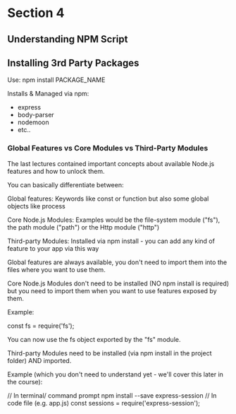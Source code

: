 # Section 4

## Understanding NPM Script

## Installing 3rd Party Packages
Use: npm install PACKAGE_NAME

Installs & Managed via npm:
- express
- body-parser
- nodemoon
- etc..

### Global Features vs Core Modules vs Third-Party Modules
The last lectures contained important concepts about available Node.js features and how to unlock them.

You can basically differentiate between:

Global features: Keywords like const or function but also some global objects like process

Core Node.js Modules: Examples would be the file-system module ("fs"), the path module ("path") or the Http module ("http")

Third-party Modules: Installed via npm install - you can add any kind of feature to your app via this way

Global features are always available, you don't need to import them into the files where you want to use them.

Core Node.js Modules don't need to be installed (NO npm install is required) but you need to import them when you want to use features exposed by them.

Example:

const fs = require('fs');

You can now use the fs object exported by the "fs" module.

Third-party Modules need to be installed (via npm install in the project folder) AND imported.

Example (which you don't need to understand yet - we'll cover this later in the course):

// In terminal/ command prompt
npm install --save express-session
// In code file (e.g. app.js)
const sessions = require('express-session');